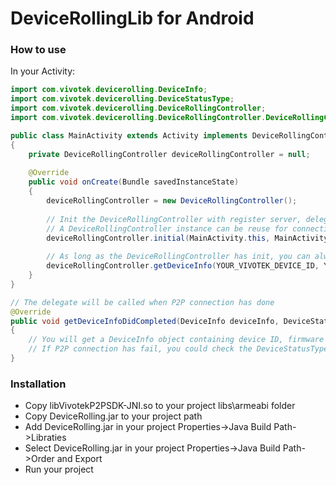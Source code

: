 DeviceRollingLib for Android
================

### How to use
In your Activity:

```java
import com.vivotek.devicerolling.DeviceInfo;
import com.vivotek.devicerolling.DeviceStatusType;
import com.vivotek.devicerolling.DeviceRollingController;
import com.vivotek.devicerolling.DeviceRollingController.DeviceRollingControllerDelegate;

public class MainActivity extends Activity implements DeviceRollingControllerDelegate
{
    private DeviceRollingController deviceRollingController = null;
    
    @Override
    public void onCreate(Bundle savedInstanceState)
    {
        deviceRollingController = new DeviceRollingController();
        
        // Init the DeviceRollingController with register server, delegate and context.
        // A DeviceRollingController instance can be reuse for connecting to different devices, you don't need to create another new instance for each device.
        deviceRollingController.initial(MainActivity.this, MainActivity.this.getApplicationContext(), YOUR_VIVOTEK_REGISTER_SERVER_IP, YOUR_VIVOTEK_REGISTER_SERVER_PORT);
        
        // As long as the DeviceRollingController has init, you can always call this function to establish P2P connection and get the latest P2P ports for your device
        deviceRollingController.getDeviceInfo(YOUR_VIVOTEK_DEVICE_ID, YOUR_VIVOTEK_USERNAME, YOUR_VIVOTEK_PASSWORD);
    }
}

// The delegate will be called when P2P connection has done
@Override
public void getDeviceInfoDidCompleted(DeviceInfo deviceInfo, DeviceStatusType status)
{
    // You will get a DeviceInfo object containing device ID, firmware version, username, password & P2P ports
    // If P2P connection has fail, you could check the DeviceStatusType for more information
}
```

### Installation
- Copy libVivotekP2PSDK-JNI.so to your project libs\armeabi folder
- Copy DeviceRolling.jar to your project path
- Add DeviceRolling.jar in your project Properties->Java Build Path->Libraties
- Select DeviceRolling.jar in your project Properties->Java Build Path->Order and Export
- Run your project


